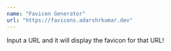 ```yaml
---
name: "Favicon Generator"
url: "https://favicons.adarshrkumar.dev"
---
```

<!-- markdownlint-disable MD041 -->

Input a URL and it will display the favicon for that URL!
